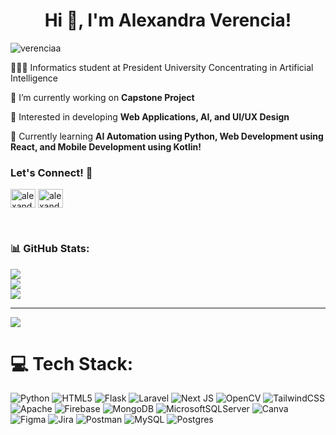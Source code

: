 <h1 align="center">Hi 👋, I'm Alexandra Verencia!</h1>
<p align="left"> <img src="https://komarev.com/ghpvc/?username=verenciaa&label=Profile%20views&color=ff758c&style=flat" alt="verenciaa" /> </p>

👩🏻‍💻 Informatics student at President University Concentrating in Artificial Intelligence

🔭 I’m currently working on **Capstone Project**<br/>

🌷 Interested in developing **Web Applications, AI, and UI/UX Design**<br/>

💭 Currently learning **AI Automation using Python, Web Development using React, and Mobile Development using Kotlin!**<br/>

<h3 align="left">Let's Connect! 💫 </h3>
<p align="left">
<a href="https://linkedin.com/in/alexandra-verencia" target="blank"><img align="center" src="https://raw.githubusercontent.com/rahuldkjain/github-profile-readme-generator/master/src/images/icons/Social/linked-in-alt.svg" alt="alexandra-verencia" height="30" width="40" /></a>
<a href="https://instagram.com/alexandraverencia" target="blank"><img align="center" src="https://raw.githubusercontent.com/rahuldkjain/github-profile-readme-generator/master/src/images/icons/Social/instagram.svg" alt="alexandraverencia" height="30" width="40" /></a>
</p> <br/>



<h3 align="left"> 📊 GitHub Stats:</h3>

![](https://github-readme-streak-stats.herokuapp.com/?user=verenciaa&theme=rose&hide_border=false)<br/>
![](https://github-readme-stats.vercel.app/api?username=verenciaa&theme=rose&hide_border=false&include_all_commits=true&count_private=true)<br/>
![](https://github-readme-stats.vercel.app/api/top-langs/?username=verenciaa&theme=rose&hide_border=false&include_all_commits=true&count_private=true&layout=compact)

---
[![](https://visitcount.itsvg.in/api?id=verenciaa&icon=7&color=5)](https://visitcount.itsvg.in)


# 💻 Tech Stack:
![Python](https://img.shields.io/badge/python-3670A0?style=for-the-badge&logo=python&logoColor=ffdd54) ![HTML5](https://img.shields.io/badge/html5-%23E34F26.svg?style=for-the-badge&logo=html5&logoColor=white) ![Flask](https://img.shields.io/badge/flask-%23000.svg?style=for-the-badge&logo=flask&logoColor=white) ![Laravel](https://img.shields.io/badge/laravel-%23FF2D20.svg?style=for-the-badge&logo=laravel&logoColor=white) ![Next JS](https://img.shields.io/badge/Next-black?style=for-the-badge&logo=next.js&logoColor=white) ![OpenCV](https://img.shields.io/badge/opencv-%23white.svg?style=for-the-badge&logo=opencv&logoColor=white) ![TailwindCSS](https://img.shields.io/badge/tailwindcss-%2338B2AC.svg?style=for-the-badge&logo=tailwind-css&logoColor=white) ![Apache](https://img.shields.io/badge/apache-%23D42029.svg?style=for-the-badge&logo=apache&logoColor=white) ![Firebase](https://img.shields.io/badge/firebase-a08021?style=for-the-badge&logo=firebase&logoColor=ffcd34) ![MongoDB](https://img.shields.io/badge/MongoDB-%234ea94b.svg?style=for-the-badge&logo=mongodb&logoColor=white) ![MicrosoftSQLServer](https://img.shields.io/badge/Microsoft%20SQL%20Server-CC2927?style=for-the-badge&logo=microsoft%20sql%20server&logoColor=white) ![Canva](https://img.shields.io/badge/Canva-%2300C4CC.svg?style=for-the-badge&logo=Canva&logoColor=white) ![Figma](https://img.shields.io/badge/figma-%23F24E1E.svg?style=for-the-badge&logo=figma&logoColor=white) ![Jira](https://img.shields.io/badge/jira-%230A0FFF.svg?style=for-the-badge&logo=jira&logoColor=white) ![Postman](https://img.shields.io/badge/Postman-FF6C37?style=for-the-badge&logo=postman&logoColor=white) ![MySQL](https://img.shields.io/badge/mysql-4479A1.svg?style=for-the-badge&logo=mysql&logoColor=white) ![Postgres](https://img.shields.io/badge/postgres-%23316192.svg?style=for-the-badge&logo=postgresql&logoColor=white) 





<!--<p><img align="left" src="https://github-readme-stats.vercel.app/api?username=verenciaa&show_icons=true&theme=omni&rank_icon=github" /></p>
<!--<p><img align="left" src="https://github-readme-stats.vercel.app/api?username=verenciaa&show_icons=true&theme=synthwave&rank_icon=github" /></p>





<!--**verenciaa/verenciaa** is a ✨ _special_ ✨ repository because its `README.md` (this file) appears on your GitHub profile.

Here are some ideas to get you started:

- 🔭 I’m currently working on ...
- 🌱 I’m currently learning ...
- 👯 I’m looking to collaborate on ...
- 🤔 I’m looking for help with ...
- 💬 Ask me about ...
- 📫 How to reach me: ...
- 😄 Pronouns: ...
- ⚡ Fun fact: ...
-->
